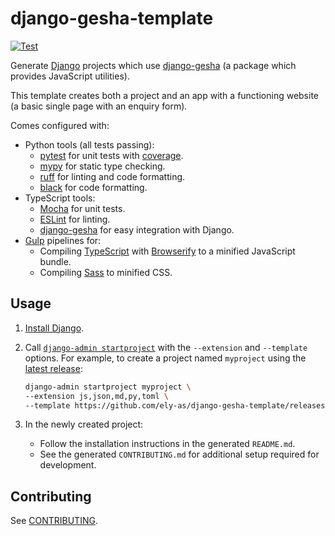 # django-gesha-template

[![Test](https://github.com/ely-as/django-gesha-template/actions/workflows/test.yml/badge.svg?branch=main)](https://github.com/ely-as/django-gesha-template/actions/workflows/test.yml)

Generate [Django](https://www.djangoproject.com/) projects which use
[django-gesha](https://django-gesha.readthedocs.io) (a package which provides
JavaScript utilities).

This template creates both a project and an app with a functioning website (a basic
single page with an enquiry form).

Comes configured with:
- Python tools (all tests passing):
  - [pytest](https://docs.pytest.org) for unit tests with
    [coverage](https://coverage.readthedocs.io).
  - [mypy](https://mypy.readthedocs.io) for static type checking.
  - [ruff](https://beta.ruff.rs/docs/) for linting and code formatting.
  - [black](https://black.readthedocs.io) for code formatting.
- TypeScript tools:
  - [Mocha](https://mochajs.org/) for unit tests.
  - [ESLint](https://eslint.org/) for linting.
  - [django-gesha](https://django-gesha.readthedocs.io) for easy integration with
    Django.
- [Gulp](https://gulpjs.com/) pipelines for:
  - Compiling [TypeScript](https://www.typescriptlang.org/) with
    [Browserify](https://browserify.org/) to a minified JavaScript bundle.
  - Compiling [Sass](https://sass-lang.com/documentation/) to minified CSS.

## Usage

1. [Install Django](https://docs.djangoproject.com/en/stable/intro/install/).
2. Call
   [`django-admin startproject`](https://docs.djangoproject.com/en/stable/ref/django-admin/#startproject)
   with the `--extension` and `--template` options. For example, to create a project
   named `myproject` using the
   [latest release](https://github.com/ely-as/django-gesha-template/releases):

   ```sh
   django-admin startproject myproject \
   --extension js,json,md,py,toml \
   --template https://github.com/ely-as/django-gesha-template/releases/download/v0.1a4/django-gesha-template.zip
   ```

3. In the newly created project:
   - Follow the installation instructions in the generated `README.md`.
   - See the generated `CONTRIBUTING.md` for additional setup required for development.

## Contributing

See [CONTRIBUTING](CONTRIBUTING.md).
